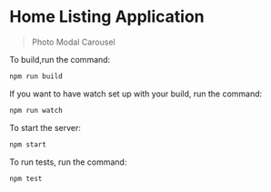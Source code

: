 # Home Listing Application
> Photo Modal Carousel

To build,run the command:
```sh
npm run build
```

If you want to have watch set up with your build, run the command:
```sh
npm run watch
```

To start the server:
```sh
npm start
```

To run tests, run the command:
```sh
npm test
```
